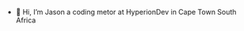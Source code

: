 - 👋 Hi, I’m Jason a coding metor at HyperionDev in Cape Town South Africa

<!---
I mainly use this account to check student repos.
--->
